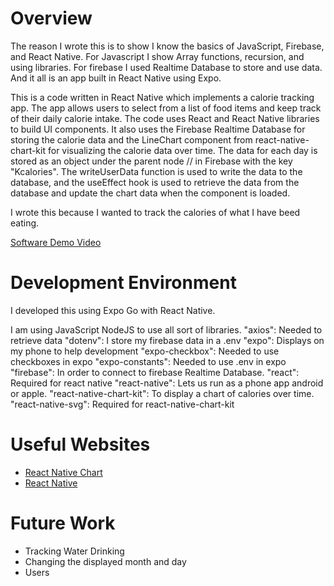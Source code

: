 # Overview

The reason I wrote this is to show I know the basics of JavaScript, Firebase, and React Native. For Javascript I show Array functions, recursion, and using libraries. For firebase I used Realtime Database to store and use data. And it all is an app built in React Native using Expo.

This is a code written in React Native which implements a calorie tracking app. The app allows users to select from a list of food items and keep track of their daily calorie intake. The code uses React and React Native libraries to build UI components. It also uses the Firebase Realtime Database for storing the calorie data and the LineChart component from react-native-chart-kit for visualizing the calorie data over time. The data for each day is stored as an object under the parent node /<month>/<day> in Firebase with the key "Kcalories". The writeUserData function is used to write the data to the database, and the useEffect hook is used to retrieve the data from the database and update the chart data when the component is loaded.

I wrote this because I wanted to track the calories of what I have beed eating.

[Software Demo Video](https://youtu.be/tE4NYzsRtnM)

# Development Environment

I developed this using Expo Go with React Native.

I am using JavaScript NodeJS to use all sort of libraries.
    "axios": Needed to retrieve data
    "dotenv": I store my firebase data in a .env
    "expo": Displays on my phone to help development
    "expo-checkbox": Needed to use checkboxes in expo
    "expo-constants": Needed to use .env in expo
    "firebase": In order to connect to firebase Realtime Database.
    "react": Required for react native
    "react-native": Lets us run as a phone app android or apple.
    "react-native-chart-kit": To display a chart of calories over time.
    "react-native-svg": Required for react-native-chart-kit

# Useful Websites

- [React Native Chart](https://www.npmjs.com/package/react-native-chart-kit)
- [React Native](https://reactnative.dev/)

# Future Work

- Tracking Water Drinking
- Changing the displayed month and day
- Users